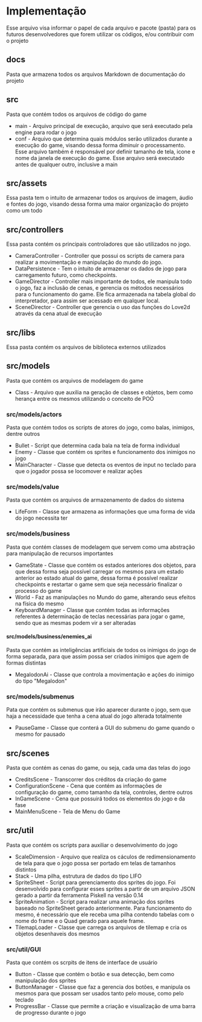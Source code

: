 # Implementação

Esse arquivo visa informar o papel de cada arquivo e pacote (pasta) para os futuros desenvolvedores que forem utilizar os códigos, e/ou contribuir com o projeto

## docs

Pasta que armazena todos os arquivos Markdown de documentação do projeto

## src

Pasta que contém todos os arquivos de código do game

* main - Arquivo principal de execução, arquivo que será executado pela engine para rodar o jogo
* conf - Arquivo que determina quais módulos serão utilizados durante a execução do game, visando dessa forma diminuir o processamento. Esse arquivo também é responsável por definir tamanho de tela, icone e nome da janela de execução do game. Esse arquivo será executado antes de qualquer outro, inclusive a main

## src/assets

Essa pasta tem o intuito de armazenar todos os arquivos de imagem, áudio e fontes do jogo, visando dessa forma uma maior organização do projeto como um todo

## src/controllers

Essa pasta contém os principais controladores que são utilizados no jogo.

* CameraController - Controller que possui os scripts de camera para realizar a movimentação e manipulação do mundo do jogo.
* DataPersistence - Tem o intuito de armazenar os dados de jogo para carregamento futuro, como checkpoints.
* GameDirector - Controller mais importante de todos, ele manipula todo o jogo, faz a inclusão de cenas, e gerencia os métodos necessários para o funcionamento do game. Ele fica armazenada na tabela global do interpretador, para assim ser acessado em qualquer local.
* SceneDirector - Controller que gerencia o uso das funções do Love2d através da cena atual de execução

## src/libs

Essa pasta contém os arquivos de biblioteca externos utilizados

## src/models

Pasta que contém os arquivos de modelagem do game

* Class - Arquivo que auxilia na geração de classes e objetos, bem como herança entre os mesmos utilizando o conceito de POO

### src/models/actors

Pasta que contém todos os scripts de atores do jogo, como balas, inimigos, dentre outros

* Bullet - Script que determina cada bala na tela de forma individual
* Enemy - Classe que contém os sprites e funcionamento dos inimigos no jogo
* MainCharacter - Classe que detecta os eventos de input no teclado para que o jogador possa se locomover e realizar ações

### src/models/value

Pasta que contém os arquivos de armazenamento de dados do sistema

* LifeForm - Classe que armazena as informações que uma forma de vida do jogo necessita ter

### src/models/business

Pasta que contém classes de modelagem que servem como uma abstração para manipulação de recursos importantes

* GameState - Classe que contém os estados anteriores dos objetos, para que dessa forma seja possível carregar os mesmos para um estado anterior ao estado atual do game, dessa forma é possível realizar checkpoints e restartar o game sem que seja necessário finalizar o processo do game
* World - Faz as manipulações no Mundo do game, alterando seus efeitos na física do mesmo
* KeyboardManager - Classe que contém todas as informações referentes à determinação de teclas necessárias para jogar o game, sendo que as mesmas podem vir a ser alteradas

#### src/models/business/enemies_ai

Pasta que contém as inteligências artificiais de todos os inimigos do jogo de forma separada, para que assim possa ser criados inimigos que agem de formas distintas

* MegalodonAi - Classe que controla a movimentação e ações do inimigo do tipo "Megalodon"

### src/models/submenus

Pata que contém os submenus que irão aparecer durante o jogo, sem que haja a necessidade que tenha a cena atual do jogo alterada totalmente

* PauseGame - Classe que conterá a GUI do submenu do game quando o mesmo for pausado

## src/scenes

Pasta que contém as cenas do game, ou seja, cada uma das telas do jogo

* CreditsScene - Transcorrer dos créditos da criação do game
* ConfigurationScene - Cena que contém as informações de configuração do game, como tamanho da tela, controles, dentre outros
* InGameScene - Cena que possuirá todos os elementos do jogo e da fase
* MainMenuScene - Tela de Menu do Game

## src/util

Pasta que contém os scripts para auxiliar o desenvolvimento do jogo

* ScaleDimension - Arquivo que realiza os cáculos de redimensionamento de tela para que o jogo possa ser portado em telas de tamanhos distintos
* Stack - Uma pilha, estrutura de dados do tipo LIFO
* SpriteSheet - Script para gerenciamento dos sprites do jogo. Foi desenvolvido para configurar esses sprites a partir de um arquivo JSON gerado a partir da ferramenta Piskell na versão 0.14
* SpriteAnimation - Script para realizar uma animação dos sprites baseado no SpriteSheet gerado anteriormente. Para funcionamento do mesmo, é necessário que ele receba uma pilha contendo tabelas com o nome do frame e o Quad gerado para aquele frame.
* TilemapLoader - Classe que carrega os arquivos de tilemap e cria os objetos desenhaveis dos mesmos

### src/util/GUI

Pasta que contém os scrpits de itens de interface de usuário

* Button - Classe que contém o botão e sua detecção, bem como manipulação dos sprites
* ButtonManager - Classe que faz a gerencia dos botões, e manipula os mesmos para que possam ser usados tanto pelo mouse, como pelo teclado
* ProgressBar - Classe que permite a criação e visualização de uma barra de progresso durante o jogo
